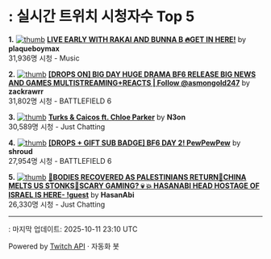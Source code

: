 # : 실시간 트위치 시청자수 Top 5

**1.** [![thumb](https://static-cdn.jtvnw.net/previews-ttv/live_user_plaqueboymax-320x180.jpg)](https://twitch.tv/plaqueboymax)
**[LIVE EARLY WITH RAKAI AND BUNNA B 🔥GET IN HERE!](https://twitch.tv/plaqueboymax)** by **plaqueboymax**<br>31,936명 시청  - Music

**2.** [![thumb](https://static-cdn.jtvnw.net/previews-ttv/live_user_zackrawrr-320x180.jpg)](https://twitch.tv/zackrawrr)
**[[DROPS ON] BIG DAY HUGE DRAMA BF6 RELEASE BIG NEWS AND GAMES MULTISTREAMING+REACTS | Follow  @asmongold247](https://twitch.tv/zackrawrr)** by **zackrawrr**<br>31,802명 시청  - BATTLEFIELD 6

**3.** [![thumb](https://static-cdn.jtvnw.net/previews-ttv/live_user_n3on-320x180.jpg)](https://twitch.tv/N3on)
**[Turks & Caicos ft. Chloe Parker](https://twitch.tv/N3on)** by **N3on**<br>30,589명 시청  - Just Chatting

**4.** [![thumb](https://static-cdn.jtvnw.net/previews-ttv/live_user_shroud-320x180.jpg)](https://twitch.tv/shroud)
**[[DROPS + GIFT SUB BADGE] BF6 DAY 2! PewPewPew](https://twitch.tv/shroud)** by **shroud**<br>27,954명 시청  - BATTLEFIELD 6

**5.** [![thumb](https://static-cdn.jtvnw.net/previews-ttv/live_user_hasanabi-320x180.jpg)](https://twitch.tv/HasanAbi)
**[🚨BODIES RECOVERED AS PALESTINIANS RETURN🚨CHINA MELTS US STONKS🚨SCARY GAMING? 💀 💥 HASANABI HEAD HOSTAGE OF ISRAEL IS HERE- !guest](https://twitch.tv/HasanAbi)** by **HasanAbi**<br>26,330명 시청  - Just Chatting


---
: 마지막 업데이트: 2025-10-11 23:10 UTC

Powered by [Twitch API](https://dev.twitch.tv/docs/api/reference) · 자동화 봇